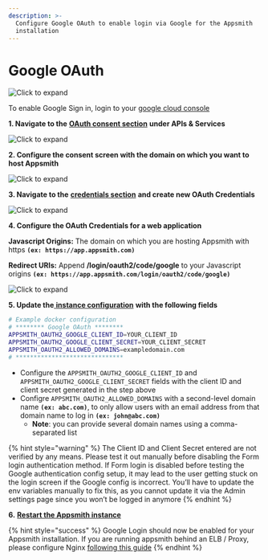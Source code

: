 ```yaml
---
description: >-
  Configure Google OAuth to enable login via Google for the Appsmith
  installation
---
```


# Google OAuth

![Click to expand](../../../.gitbook/assets/google-login.png)

To enable Google Sign in, login to your [google cloud console](https://console.cloud.google.com)

**1. Navigate to the** [**OAuth consent section**](https://console.cloud.google.com/apis/credentials/consent) **under APIs & Services**

![Click to expand](../../../.gitbook/assets/google-oauth-consent-1.png)

**2. Configure the consent screen with the domain on which you want to host Appsmith**

![Click to expand](../../../.gitbook/assets/google-oauth-consent.png)

**3. Navigate to the** [**credentials section**](https://console.cloud.google.com/apis/credentials) **and create new OAuth Credentials**

![Click to expand](../../../.gitbook/assets/google-oauth-creds.png)

**4. Configure the OAuth Credentials for a web application**

**Javascript Origins:** The domain on which you are hosting Appsmith with https **`(ex: https://app.appsmith.com)`**

**Redirect URIs:** Append **/login/oauth2/code/google** to your Javascript origins **`(ex: https://app.appsmith.com/login/oauth2/code/google)`**

![Click to expand](../../../.gitbook/assets/google-oauth-creds-2.png)

**5. Update the**[ **instance configuration**](../) **with the following fields**

```bash
# Example docker configuration
# ******** Google OAuth ********
APPSMITH_OAUTH2_GOOGLE_CLIENT_ID=YOUR_CLIENT_ID
APPSMITH_OAUTH2_GOOGLE_CLIENT_SECRET=YOUR_CLIENT_SECRET
APPSMITH_OAUTH2_ALLOWED_DOMAINS=exampledomain.com
# ******************************
```

* Configure the `APPSMITH_OAUTH2_GOOGLE_CLIENT_ID` and `APPSMITH_OAUTH2_GOOGLE_CLIENT_SECRET` fields with the client ID and client secret generated in the step above
* Configre `APPSMITH_OAUTH2_ALLOWED_DOMAINS` with a second-level domain name **`(ex: abc.com)`**, to only allow users with an email address from that domain name to log in **`(ex: john@abc.com)`**
  * **Note**: you can provide several domain names using a comma-separated list

{% hint style="warning" %}
The Client ID and Client Secret entered are not verified by any means. Please test it out manually before disabling the Form login authentication method. If Form login is disabled before testing the Google authentication config setup, it may lead to the user getting stuck on the login screen if the Google config is incorrect. You’ll have to update the env variables manually to fix this, as you cannot update it via the Admin settings page since you won’t be logged in anymore
{% endhint %}

**6.** [**Restart the Appsmith instance**](../)

{% hint style="success" %}
Google Login should now be enabled for your Appsmith installation. If you are running appsmith behind an ELB / Proxy, please configure Nginx [following this guide](../../../troubleshooting-guide/deployment-errors.md#oauth-sign-up-not-working)
{% endhint %}
